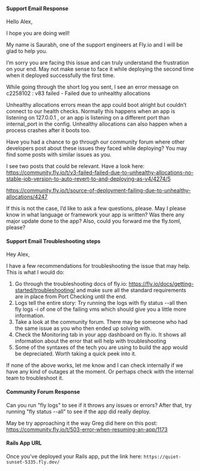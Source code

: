 #### Support Email Response

Hello Alex, 

I hope you are doing well!

My name is Saurabh, one of the support engineers at Fly.io and I will be glad to help you.

I’m sorry you are facing this issue and can truly understand the frustration on your end. May not make sense to face it while deploying the second time when it deployed successfully the first time. 

While going through the short log you sent, I see an error message on c2258102
: v83 failed - Failed due to unhealthy allocations

Unhealthy allocations errors mean the app could boot alright but couldn’t connect to our health checks. Normally this happens when an app is listening on 127.0.0.1 , or an app is listening on a different port than internal_port in the config. Unhealthy allocations can also happen when a process crashes after it boots too.

Have you had a chance to go through our community forum where other developers post about these issues they faced while deploying? You may find some posts with similar issues as you.

I see two posts that could be relevant. Have a look here:
https://community.fly.io/t/v3-failed-failed-due-to-unhealthy-allocations-no-stable-job-version-to-auto-revert-to-and-deploying-as-v4/4274/5 

https://community.fly.io/t/source-of-deployment-failing-due-to-unhealthy-allocations/4247 

If this is not the case, I’d like to ask a few questions, please. May I please know in what language or framework your app is written? Was there any major update done to the app? Also, could you forward me the fly.toml, please? 

#### Support Email Troubleshooting steps

Hey Alex,

I have a few recommendations for troubleshooting the issue that may help. This is what I would do:
1. Go through the troubleshooting docs of fly.io: https://fly.io/docs/getting-started/troubleshooting/ and make sure all the standard requirements are in place from Port Checking until the end.
2. Logs tell the entire story: Try running the logs with fly status --all then fly logs -i <id> of one of the failing vms which should give you a little more information.
3. Take a look at the community forum. There may be someone who had the same issue as you who then ended up solving with. 
4. Check the Monitoring tab in your app dashboard on fly.io. It shows all information about the error that will help with troubleshooting
5. Some of the syntaxes of the tech you are using to build the app would be depreciated. Worth taking a quick peek into it. 

If none of the above works, let me know and I can check internally if we have any kind of outages at the moment. Or perhaps check with the internal team to troubleshoot it. 

#### Community Forum Response

Can you run "fly logs" to see if it throws any issues or errors?
After that, try running "fly status --all" to see if the app did really deploy. 

May be try approaching it the way Greg did here on this post: https://community.fly.io/t/503-error-when-resuming-an-app/1173

#### Rails App URL

Once you've deployed your Rails app, put the link here: `https://quiet-sunset-5335.fly.dev/`
